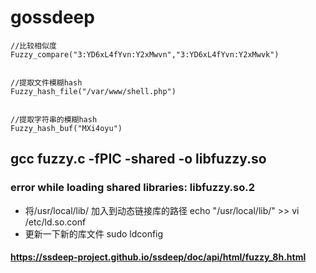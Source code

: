 # gossdeep

	//比较相似度
	Fuzzy_compare("3:YD6xL4fYvn:Y2xMwvn","3:YD6xL4fYvn:Y2xMwvk")


	//提取文件模糊hash
	Fuzzy_hash_file("/var/www/shell.php")


	//提取字符串的模糊hash
	Fuzzy_hash_buf("MXi4oyu")

## gcc fuzzy.c  -fPIC -shared -o libfuzzy.so

### error while loading shared libraries: libfuzzy.so.2

* 将/usr/local/lib/ 加入到动态链接库的路径
	echo "/usr/local/lib/" >> vi /etc/ld.so.conf
* 更新一下新的库文件
	sudo ldconfig


#### https://ssdeep-project.github.io/ssdeep/doc/api/html/fuzzy_8h.html

